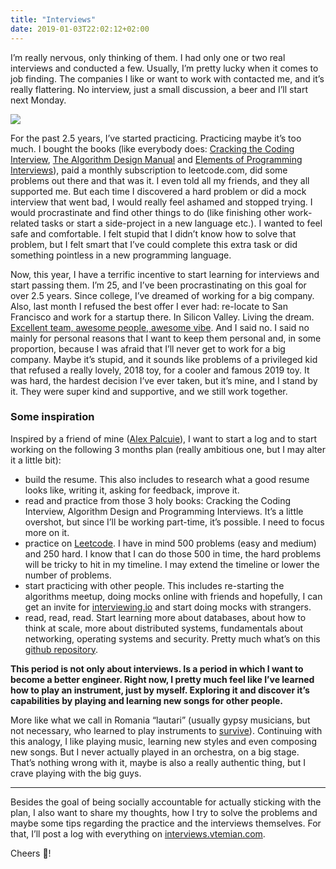 ```yaml
---
title: "Interviews"
date: 2019-01-03T22:02:12+02:00
---
```


I’m really nervous, only thinking of them. I had only one or two real interviews and conducted a few. Usually, I’m pretty lucky when it comes to job finding. The companies I like or want to work with contacted me, and it’s really flattering. No interview, just a small discussion, a beer and I’ll start next Monday.

![](https://images.unsplash.com/photo-1535515384173-d74166f26820?ixlib=rb-1.2.1&ixid=eyJhcHBfaWQiOjEyMDd9&auto=format&fit=crop&w=1350&q=80)

For the past 2.5 years, I’ve started practicing. Practicing maybe it’s too much. I bought the books (like everybody does: [Cracking the Coding Interview](https://www.amazon.com/0984782850-983056789626-Cracking-Coding-Interview/dp/B07F16D3BG/ref=pd_lpo_sbs_14_t_1?_encoding=UTF8&psc=1&refRID=RD27GF1B4JP3R14XH98M), [The Algorithm Design Manual](https://www.amazon.com/Algorithm-Design-Manual-Steven-Skiena/dp/1849967202/ref=sr_1_2?ie=UTF8&qid=1546546500&sr=8-2&keywords=Algorithm+Design) and [Elements of Programming Interviews](https://www.amazon.com/Elements-Programming-Interviews-Questions-Tsung-Hsien/dp/B00C7F0V3W/ref=sr_1_6?ie=UTF8&qid=1546546537&sr=8-6&keywords=elements+of+Programming+Interviews)), paid a monthly subscription to leetcode.com, did some problems out there and that was it. I even told all my friends, and they all supported me. But each time I discovered a hard problem or did a mock interview that went bad, I would really feel ashamed and stopped trying. I would procrastinate and find other things to do (like finishing other work-related tasks or start a side-project in a new language etc.).
I wanted to feel safe and comfortable. I felt stupid that I didn’t know how to solve that problem, but I felt smart that I’ve could complete this extra task or did something pointless in a new programming language.

Now, this year, I have a terrific incentive to start learning for interviews and start passing them. I’m 25, and I’ve been procrastinating on this goal for over 2.5 years. Since college, I’ve dreamed of working for a big company. Also, last month I refused the best offer I ever had: re-locate to San Francisco and work for a startup there. In Silicon Valley. Living the dream. [Excellent team, awesome people, awesome vibe](https://gorgias.io/). And I said no. I said no mainly for personal reasons that I want to keep them personal and, in some proportion, because I was afraid that I’ll never get to work for a big company. Maybe it’s stupid, and it sounds like problems of a privileged kid that refused a really lovely, 2018 toy, for a cooler and famous 2019 toy. It was hard, the hardest decision I’ve ever taken, but it’s mine, and I stand by it. They were super kind and supportive, and we still work together.

### Some inspiration

Inspired by a friend of mine ([Alex Palcuie](https://interviews.palcu.ro/)), I want to start a log and to start working on the following 3 months plan (really ambitious one, but I may alter it a little bit):

* build the resume. This also includes to research what a good resume looks like, writing it, asking for feedback, improve it.
* read and practice from those 3 holy books: Cracking the Coding Interview, Algorithm Design and Programming Interviews. It’s a little overshot, but since I’ll be working part-time, it’s possible. I need to focus more on it.
* practice on [Leetcode](https://leetcode.com/). I have in mind 500 problems (easy and medium) and 250 hard. I know that I can do those 500 in time, the hard problems will be tricky to hit in my timeline. I may extend the timeline or lower the number of problems.
* start practicing with other people. This includes re-starting the algorithms meetup, doing mocks online with friends and hopefully, I can get an invite for [interviewing.io](https://interviewing.io/) and start doing mocks with strangers.
* read, read, read. Start learning more about databases, about how to think at scale, more about distributed systems, fundamentals about networking, operating systems and security. Pretty much what’s on this [github repository](https://github.com/checkcheckzz/system-design-interview).

**This period is not only about interviews. Is a period in which I want to become a better engineer. Right now, I pretty much feel like I’ve learned how to play an instrument, just by myself. Exploring it and discover it’s capabilities by playing and learning new songs for other people.**

More like what we call in Romania “lautari” (usually gypsy musicians, but not necessary, who learned to play instruments to [survive](https://www.youtube.com/watch?v=joDtKv62V9c)). Continuing with this analogy, I like playing music, learning new styles and even composing new songs. But I never actually played in an orchestra, on a big stage. That’s nothing wrong with it, maybe is also a really authentic thing, but I crave playing with the big guys.

***

Besides the goal of being socially accountable for actually sticking with the plan, I also want to share my thoughts, how I try to solve the problems and maybe some tips regarding the practice and the interviews themselves. For that, I’ll post a log with everything on [interviews.vtemian.com](interviews.vtemian.com).

Cheers 🍺!
